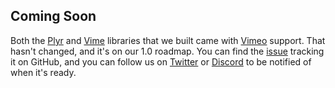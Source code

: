 ## Coming Soon

Both the [Plyr](https://github.com/sampotts/plyr) and [Vime](https://github.com/vime-js/vime)
libraries that we built came with [Vimeo](https://vimeo.com) support. That hasn't changed,
and it's on our 1.0 roadmap. You can find the [issue](https://github.com/vidstack/player/issues/14)
tracking it on GitHub, and you can follow us on [Twitter](https://twitter.com/vidstackjs?lang=en)
or [Discord](https://discord.com/invite/7RGU7wvsu9) to be notified of when it's ready.
